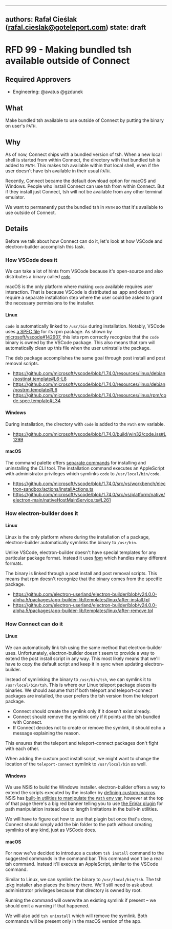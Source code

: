 ---
authors: Rafał Cieślak (rafal.cieslak@goteleport.com)
state: draft
 ---

# RFD 99 - Making bundled tsh available outside of Connect

## Required Approvers

* Engineering: @avatus @gzdunek

## What

Make bundled tsh available to use outside of Connect by putting the binary on user's `PATH`.

## Why

As of now, Connect ships with a bundled version of tsh. When a new local shell is started from
within Connect, the directory with that bundled tsh is added to `PATH`. This makes tsh available
within that local shell, even if the user doesn't have tsh available in their usual `PATH`.

Recently, Connect became the default download option for macOS and Windows. People who install
Connect can use tsh from within Connect. But if they install just Connect, tsh will not be available
from any other terminal emulator.

We want to permanently put the bundled tsh in `PATH` so that it's available to use outside of
Connect.

## Details

Before we talk about how Connect can do it, let's look at how VSCode and electron-builder accomplish
this task.

### How VSCode does it

We can take a lot of hints from VSCode because it's open-source and also distributes a binary called
[`code`](https://code.visualstudio.com/docs/editor/command-line).

macOS is the only platform where making `code` available requires user interaction. That is because
VSCode is distributed as .app and doesn't require a separate installation step where the user could
be asked to grant the necessary permissions to the installer.

#### Linux

`code` is automatically linked to `/usr/bin` during installation. Notably, VSCode uses [a SPEC
file](https://rpm-packaging-guide.github.io/#what-is-a-spec-file) for its rpm package. As shown by
[microsoft/vscode#142907](https://github.com/microsoft/vscode/pull/142907), this lets rpm correctly
recognize that the `code` binary is owned by the VSCode package. This also means that rpm will
automatically clean up this file when the user uninstalls the package.

The deb package accomplishes the same goal through post install and post removal scripts.

* https://github.com/microsoft/vscode/blob/1.74.0/resources/linux/debian/postinst.template#L6-L8
* https://github.com/microsoft/vscode/blob/1.74.0/resources/linux/debian/postrm.template#L6
* https://github.com/microsoft/vscode/blob/1.74.0/resources/linux/rpm/code.spec.template#L34

#### Windows

During installation, the directory with `code` is added to the `Path` env variable.

* https://github.com/microsoft/vscode/blob/1.74.0/build/win32/code.iss#L1299

#### macOS

The command palette offers [separate
commands](https://code.visualstudio.com/docs/setup/mac#_launching-from-the-command-line) for
installing and uninstalling the CLI tool. The installation command executes an AppleScript with
administrator privileges which symlinks `code` to `/usr/local/bin/code`.

* https://github.com/microsoft/vscode/blob/1.74.0/src/vs/workbench/electron-sandbox/actions/installActions.ts
* https://github.com/microsoft/vscode/blob/1.74.0/src/vs/platform/native/electron-main/nativeHostMainService.ts#L261

### How electron-builder does it

#### Linux

Linux is the only platform where during the installation of a package, electron-builder
automatically symlinks the binary to `/usr/bin`.

Unlike VSCode, electron-builder doesn't have special templates for any particular package format.
Instead it uses [fpm](https://fpm.readthedocs.io) which handles many different formats.

The binary is linked through a post install and post removal scripts. This means that rpm doesn't
recognize that the binary comes from the specific package.

* https://github.com/electron-userland/electron-builder/blob/v24.0.0-alpha.5/packages/app-builder-lib/templates/linux/after-install.tpl
* https://github.com/electron-userland/electron-builder/blob/v24.0.0-alpha.5/packages/app-builder-lib/templates/linux/after-remove.tpl

### How Connect can do it

#### Linux

We can automatically link tsh using the same method that electron-builder uses. Unfortunately,
electron-builder doesn't seem to provide a way to extend the post install script in any way. This
most likely means that we'll have to copy the default script and keep it in sync when updating
electron-builder.

Instead of symlinking the binary to `/usr/bin/tsh`, we can symlink it to `/usr/local/bin/tsh`. This
is where our Linux teleport package places its binaries. We should assume that if both teleport and
teleport-connect packages are installed, the user prefers the tsh version from the teleport package.

* Connect should create the symlink only if it doesn't exist already.
* Connect should remove the symlink only if it points at the tsh bundled with Connect.
* If Connect decides not to create or remove the symlink, it should echo a message explaining the
  reason.

This ensures that the teleport and teleport-connect packages don't fight with each other.

When adding the custom post install script, we might want to change the location of the
`teleport-connect` symlink to `/usr/local/bin` as well.

#### Windows

We use NSIS to build the Windows installer. electron-builder offers a way to extend the scripts
executed by the installer by [defining custom
macros](https://www.electron.build/configuration/nsis#custom-nsis-script). NSIS has [built-in
utilities to manipulate the `Path` env var](https://nsis.sourceforge.io/Path_Manipulation), however
at the top of that page there's a big red banner telling you to use [the EnVar
plugin](https://nsis.sourceforge.io/EnVar_plug-in) for path manipulation instead due to length
limitations in the built-in utilities.

We will have to figure out how to use that plugin but once that's done, Connect should simply add
the bin folder to the path without creating symlinks of any kind, just as VSCode does.

#### macOS

For now we've decided to introduce a custom `tsh install` command to the suggested commands in the
command bar. This command won't be a real tsh command. Instead it'll execute an AppleScript, similar
to the VSCode command.

Similar to Linux, we can symlink the binary to `/usr/local/bin/tsh`. The tsh .pkg installer also
places the binary there. We'll still need to ask about administrator privileges because that
directory is owned by root.

Running the command will overwrite an existing symlink if present – we should emit a warning if that
happened.

We will also add `tsh uninstall` which will remove the symlink. Both commands will be present only
in the macOS version of the app.
